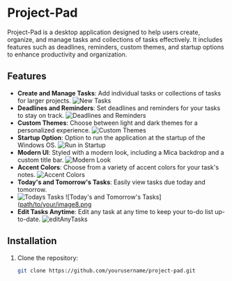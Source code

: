 # Project-Pad

Project-Pad is a desktop application designed to help users create, organize, and manage tasks and collections of tasks effectively. It includes features such as deadlines, reminders, custom themes, and startup options to enhance productivity and organization.

## Features

- **Create and Manage Tasks**: Add individual tasks or collections of tasks for larger projects.
  ![New Tasks](https://github.com/user-attachments/assets/ccebac04-632a-4ba2-a808-599fb280359f)
- **Deadlines and Reminders**: Set deadlines and reminders for your tasks to stay on track.
  ![Deadlines and Reminders](https://github.com/user-attachments/assets/19091f5e-5c3f-45f8-abf9-687504a4b030)
- **Custom Themes**: Choose between light and dark themes for a personalized experience.
  ![Custom Themes](https://github.com/user-attachments/assets/966f9c01-4803-47ff-b6f3-729670722723)
- **Startup Option**: Option to run the application at the startup of the Windows OS.
  ![Run in Startup](https://github.com/user-attachments/assets/fd6eed0e-5d4e-4bbb-8264-f0dd80398502)
- **Modern UI**: Styled with a modern look, including a Mica backdrop and a custom title bar.
  ![Modern Look](https://github.com/user-attachments/assets/6678a116-823a-42d2-8fb2-640d2601e7b4)
- **Accent Colors**: Choose from a variety of accent colors for your task's notes.
  ![Accent Colors](https://github.com/user-attachments/assets/df78818c-a16f-4ed0-a349-6ecf705d8afc)
- **Today's and Tomorrow's Tasks**: Easily view tasks due today and tomorrow.
- ![Todays Tasks](https://github.com/user-attachments/assets/719b8395-51c4-41d4-997f-06fc1433ac6d)
  ![Today's and Tomorrow's Tasks]([path/to/your/image8.png](https://github.com/user-attachments/assets/0ebc2c83-5294-4f7b-a23d-4cddd025e96d)
- **Edit Tasks Anytime**: Edit any task at any time to keep your to-do list up-to-date.
  ![editAnyTasks](https://github.com/user-attachments/assets/75d4c637-0565-45c1-a7a3-c7fecb5344f3)

## Installation

1. Clone the repository:
   ```sh
   git clone https://github.com/yourusername/project-pad.git
